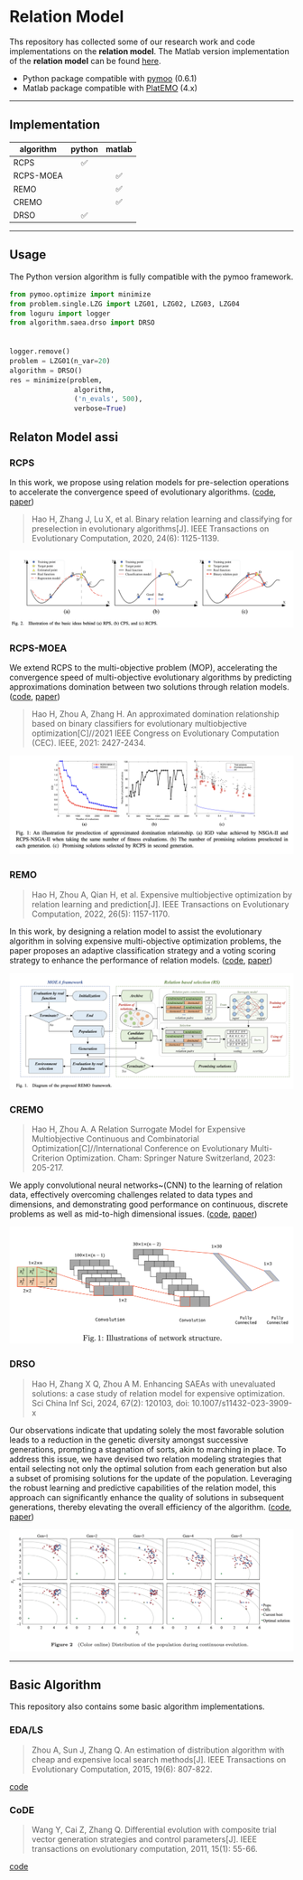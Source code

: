 # Relation Model

Ths repository has collected some of our research work and code implementations on the **relation model**. The Matlab version implementation of the **relation model** can be found [here](https://github.com/hhyqhh/Relation-matlab/). 


* Python package compatible with [pymoo](https://github.com/anyoptimization/pymoo) (0.6.1) 
* Matlab package compatible with [PlatEMO](https://github.com/BIMK/PlatEMO) (4.x)  
---


## Implementation
| algorithm | python | matlab |
| --------- | :----: | :----: |
| RCPS      |   ✅    |        |
| RCPS-MOEA |        |   ✅    |
| REMO      |        |   ✅    |
| CREMO     |        |   ✅    |
| DRSO      |   ✅    |        |


---

## Usage

The Python version algorithm is fully compatible with the pymoo framework.

```python
from pymoo.optimize import minimize
from problem.single.LZG import LZG01, LZG02, LZG03, LZG04
from loguru import logger
from algorithm.saea.drso import DRSO


logger.remove()
problem = LZG01(n_var=20)
algorithm = DRSO()
res = minimize(problem,
                algorithm,
                ('n_evals', 500),
                verbose=True)

```

## Relaton Model assi
### RCPS 

In this work, we propose using relation models for pre-selection operations to accelerate the convergence speed of evolutionary algorithms. ([code](https://github.com/hhyqhh/Relation/blob/main/algorithm/saea/rcps.py), [paper](https://ieeexplore.ieee.org/document/9060983))


>Hao H, Zhang J, Lu X, et al. Binary relation learning and classifying for preselection in evolutionary algorithms[J]. IEEE Transactions on Evolutionary Computation, 2020, 24(6): 1125-1139.

![Image description](./img/RCPS_1.png)

### RCPS-MOEA

We extend RCPS to the multi-objective problem (MOP), accelerating the convergence speed of multi-objective evolutionary algorithms by predicting approximations domination between two solutions through relation models. ([code](https://github.com/hhyqhh/Relation-matlab/blob/main/PlatEMO-4.5/Algorithms/Multi-objective%20optimization/RCPS-MOEA/), [paper](https://ieeexplore.ieee.org/abstract/document/9504781)) 

> Hao H, Zhou A, Zhang H. An approximated domination relationship based on binary classifiers for evolutionary multiobjective optimization[C]//2021 IEEE Congress on Evolutionary Computation (CEC). IEEE, 2021: 2427-2434.

![Image description](./img/RCPS-MOEA_1.png)

### REMO
>Hao H, Zhou A, Qian H, et al. Expensive multiobjective optimization by relation learning and prediction[J]. IEEE Transactions on Evolutionary Computation, 2022, 26(5): 1157-1170.

In this work, by designing a relation model to assist the evolutionary algorithm in solving expensive multi-objective optimization problems, the paper proposes an adaptive classification strategy and a voting scoring strategy to enhance the performance of relation models. ([code](https://github.com/hhyqhh/Relation-matlab/blob/main/PlatEMO-4.5/Algorithms/Multi-objective%20optimization/REMOHH/), [paper](https://ieeexplore.ieee.org/abstract/document/9716917))

![Image description](./img/REMO_1.png)


### CREMO
>Hao H, Zhou A. A Relation Surrogate Model for Expensive Multiobjective Continuous and Combinatorial Optimization[C]//International Conference on Evolutionary Multi-Criterion Optimization. Cham: Springer Nature Switzerland, 2023: 205-217.

We apply convolutional neural networks~(CNN) to the learning of relation data, effectively overcoming challenges related to data types and dimensions, and demonstrating good performance on continuous, discrete problems as well as mid-to-high dimensional issues. ([code](https://github.com/hhyqhh/Relation-matlab/blob/main/PlatEMO-4.5/Algorithms/Multi-objective%20optimization/CREMO/), [paper](https://link.springer.com/chapter/10.1007/978-3-031-27250-9_15)) 

![Image description](./img/CREMO_1.png)



### DRSO 
>Hao H, Zhang X Q, Zhou A M. Enhancing SAEAs with unevaluated solutions: a case study of relation model for expensive optimization. Sci China Inf Sci, 2024, 67(2): 120103, doi: 10.1007/s11432-023-3909-x

Our observations indicate that updating solely the most favorable solution leads to a reduction in the genetic diversity amongst successive generations, prompting a stagnation of sorts, akin to marching in place. To address this issue, we have devised two relation modeling strategies that entail selecting not only the optimal solution from each generation but also a subset of promising solutions for the update of the population. Leveraging the robust learning and predictive capabilities of the relation model, this approach can significantly enhance the quality of solutions in subsequent generations, thereby elevating the overall efficiency of the algorithm. ([code](https://github.com/hhyqhh/Relation/blob/main/algorithm/saea/drso.py), [paper](https://link.springer.com/article/10.1007/s11432-023-3909-x))

![Image description](./img/DRSO_1.png)




---

## Basic Algorithm
This repository also contains some basic algorithm implementations. 

### EDA/LS

> Zhou A, Sun J, Zhang Q. An estimation of distribution algorithm with cheap and expensive local search methods[J]. IEEE Transactions on Evolutionary Computation, 2015, 19(6): 807-822.

[code](https://github.com/hhyqhh/Relation/blob/main/algorithm/base/edals.py)

### CoDE

> Wang Y, Cai Z, Zhang Q. Differential evolution with composite trial vector generation strategies and control parameters[J]. IEEE transactions on evolutionary computation, 2011, 15(1): 55-66.

[code](https://github.com/hhyqhh/Relation/blob/main/algorithm/base/composite_de.py)